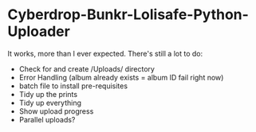 # Cyberdrop-Bunkr-Lolisafe-Python-Uploader

It works, more than I ever expected. There's still a lot to do:
- Check for and create /Uploads/ directory
- Error Handling (album already exists = album ID fail right now)
- batch file to install pre-requisites
- Tidy up the prints 
- Tidy up everything
- Show upload progress
- Parallel uploads?
